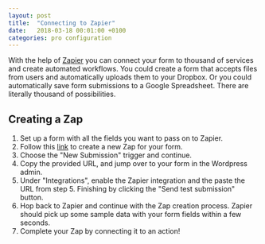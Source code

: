 ```yaml
---
layout: post
title:  "Connecting to Zapier"
date:   2018-03-18 00:01:00 +0100
categories: pro configuration
---
```


With the help of [Zapier](https://zapier.com) you can connect your form to thousand of services and create automated workflows. You could create a form that accepts files from users and automatically uploads them to your Dropbox. Or you could automatically save form submissions to a Google Spreadsheet. There are literally thousand of possibilities.

## Creating a Zap

1. Set up a form with all the fields you want to pass on to Zapier.
1. Follow this [link](https://zapier.com/developer/invite/66711/01f290c023c6caeb5201b57663c0af01/) to create a new Zap for your form.
2. Choose the "New Submission" trigger and continue.
3. Copy the provided URL,  and jump over to your form in the Wordpress admin.
4. Under "Integrations", enable the Zapier integration and the paste the URL from step 5. Finishing by clicking the "Send test submission" button.
5. Hop back to Zapier and continue with the Zap creation process. Zapier should pick up some sample data with your form fields within a few seconds.
6. Complete your Zap by connecting it to an action!